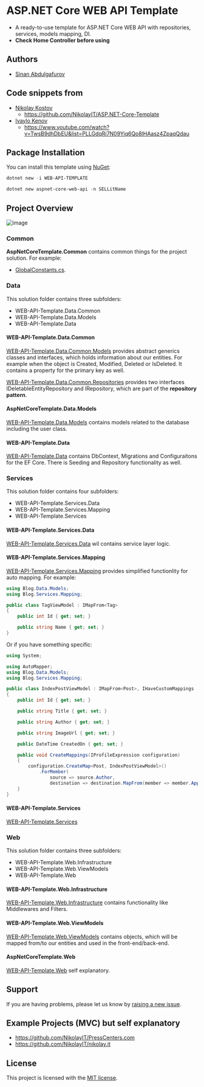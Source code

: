 # ASP.NET Core WEB API Template

- A ready-to-use template for ASP.NET Core WEB API with repositories, services, models mapping, DI.
- **Check Home Controller before using**

## Authors

- [Sinan Abdulgafurov](https://github.com/Sinkarq)

## Code snippets from
 
- [Nikolay Kostov](https://github.com/NikolayIT)
  - https://github.com/NikolayIT/ASP.NET-Core-Template
- [Ivaylo Kenov](https://github.com/ivaylokenov)
  - https://www.youtube.com/watch?v=TwsB9dhDbEU&list=PLLGdqRi7N09Yiq6Qo8lHAasz4ZpaqQdau

## Package Installation

You can install this template using [NuGet](https://www.nuget.org/packages/WEB-API-TEMPLATE/):

```powershell
dotnet new -i WEB-API-TEMPLATE
```

```powershell
dotnet new aspnet-core-web-api -n SELLitName
```

## Project Overview

![image](https://raw.githubusercontent.com/Sinkarq/Ideas/main/Screenshot_2.png?token=GHSAT0AAAAAABRAVTP47FKHVHIZHOBYNRZMYRKMBWQ)

### Common

**AspNetCoreTemplate.Common** contains common things for the project solution. For example:

- [GlobalConstants.cs](https://github.com/Sinkarq/WEB-API-Template/blob/master/SELLit.Common/GlobalConstants.cs).

### Data

This solution folder contains three subfolders:

- WEB-API-Template.Data.Common
- WEB-API-Template.Data.Models
- WEB-API-Template.Data

#### WEB-API-Template.Data.Common

[WEB-API-Template.Data.Common.Models](https://github.com/Sinkarq/WEB-API-Template/tree/master/Data/SELLit.Data.Common/Models) provides abstract generics classes and interfaces, which holds information about our entities. For example when the object is Created, Modified, Deleted or IsDeleted. It contains a property for the primary key as well.

[WEB-API-Template.Data.Common.Repositories](https://github.com/Sinkarq/WEB-API-Template/tree/master/Data/SELLit.Data.Common/Repositories) provides two interfaces IDeletableEntityRepository and IRepository, which are part of the **repository pattern**.

#### AspNetCoreTemplate.Data.Models

[WEB-API-Template.Data.Models](https://github.com/Sinkarq/WEB-API-Template/tree/master/Data/SELLit.Data.Models) contains models related to the database including the user class.

#### WEB-API-Template.Data

[WEB-API-Template.Data](https://github.com/Sinkarq/WEB-API-Template/tree/master/Data/SELLit.Data) contains DbContext, Migrations and Configuraitons for the EF Core. There is Seeding and Repository functionality as well.

### Services

This solution folder contains four subfolders:

- WEB-API-Template.Services.Data
- WEB-API-Template.Services.Mapping
- WEB-API-Template.Services

#### WEB-API-Template.Services.Data

[WEB-API-Template.Services.Data](https://github.com/Sinkarq/WEB-API-Template/tree/master/Services/SELLit.Services.Data) wil contains service layer logic.

#### WEB-API-Template.Services.Mapping

[WEB-API-Template.Services.Mapping](https://github.com/Sinkarq/WEB-API-Template/tree/master/Services/SELLit.Services.Mapping) provides simplified functionlity for auto mapping. For example:

```csharp
using Blog.Data.Models;
using Blog.Services.Mapping;

public class TagViewModel : IMapFrom<Tag>
{
    public int Id { get; set; }

    public string Name { get; set; }
}
```

Or if you have something specific:

```csharp
using System;

using AutoMapper;
using Blog.Data.Models;
using Blog.Services.Mapping;

public class IndexPostViewModel : IMapFrom<Post>, IHaveCustomMappings
{
    public int Id { get; set; }

    public string Title { get; set; }

    public string Author { get; set; }

    public string ImageUrl { get; set; }

    public DateTime CreatedOn { get; set; }

    public void CreateMappings(IProfileExpression configuration)
    {
        configuration.CreateMap<Post, IndexPostViewModel>()
            .ForMember(
                source => source.Author,
                destination => destination.MapFrom(member => member.ApplicationUser.UserName));
    }
}

```

#### WEB-API-Template.Services

[WEB-API-Template.Services](https://github.com/Sinkarq/WEB-API-Template/tree/master/Services/SELLit.Services)

### Web

This solution folder contains three subfolders:

- WEB-API-Template.Web.Infrastructure
- WEB-API-Template.Web.ViewModels
- WEB-API-Template.Web

#### WEB-API-Template.Web.Infrastructure

[WEB-API-Template.Web.Infrastructure](https://github.com/Sinkarq/WEB-API-Template/tree/master/Web/SELLit.Infrastructure) contains functionality like Middlewares and Filters.

#### WEB-API-Template.Web.ViewModels

[WEB-API-Template.Web.ViewModels](https://github.com/Sinkarq/WEB-API-Template/tree/master/Web/SELLit.ViewModels) contains objects, which will be mapped from/to our entities and used in the front-end/back-end.

#### AspNetCoreTemplate.Web

[WEB-API-Template.Web](https://github.com/Sinkarq/WEB-API-Template/tree/master/Web/SELLit) self explanatory.

## Support

If you are having problems, please let us know by [raising a new issue](https://github.com/Sinkarq/WEB-API-Template/issues).

## Example Projects (MVC) but self explanatory

- <https://github.com/NikolayIT/PressCenters.com>
- <https://github.com/NikolayIT/nikolay.it>

## License

This project is licensed with the [MIT license](LICENSE).
